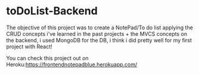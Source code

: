 # toDoList-Backend

The objective of this project was to create a NotePad/To do list applying the CRUD concepts i've learned in the past projects + the MVCS concepts on the backend, i used MongoDB for the DB, i think i did pretty well for my first project with React! 

You can check this project out on Heroku:https://frontendnotepadblue.herokuapp.com/
